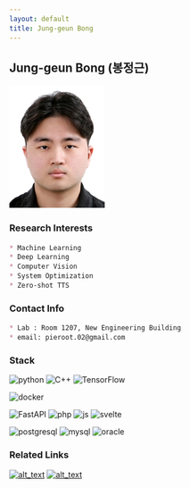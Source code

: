 ```yaml
---
layout: default
title: Jung-geun Bong
---
```


## Jung-geun Bong (봉정근)
![alt_text](./profile_bong_small.jpg)

### Research Interests
```markdown
* Machine Learning
* Deep Learning
* Computer Vision
* System Optimization
* Zero-shot TTS
```

### Contact Info
```markdown
* Lab : Room 1207, New Engineering Building
* email: pieroot.02@gmail.com
```

### Stack
![python](https://img.shields.io/badge/Python-3776AB?style=for-the-badge&logo=python&logoColor=white)
![C++](https://img.shields.io/badge/C++-00599C?style=for-the-badge&logo=c%2B%2B&logoColor=white)
![TensorFlow](https://img.shields.io/badge/TensorFlow-FF6F00?style=for-the-badge&logo=TensorFlow&logoColor=white)

![docker](https://img.shields.io/badge/Docker-2496ED?style=for-the-badge&logo=Docker&logoColor=white)

![FastAPI](https://img.shields.io/badge/FastAPI-009688?style=for-the-badge&logo=FastAPI&logoColor=white)
![php](https://img.shields.io/badge/PHP-777BB4?style=for-the-badge&logo=PHP&logoColor=white)
![js](https://img.shields.io/badge/JavaScript-F7DF1E?style=for-the-badge&logo=JavaScript&logoColor=black)
![svelte](https://img.shields.io/badge/Svelte-FF3E00?style=for-the-badge&logo=Svelte&logoColor=white)

![postgresql](https://img.shields.io/badge/PostgreSQL-336791?style=for-the-badge&logo=PostgreSQL&logoColor=white)
![mysql](https://img.shields.io/badge/MySQL-4479A1?style=for-the-badge&logo=MySQL&logoColor=white)
![oracle](https://img.shields.io/badge/Oracle-F80000?style=for-the-badge&logo=Oracle&logoColor=white)


### Related Links
[![alt_text](https://img.shields.io/badge/GitHub-181717.svg?&style=for-the-badge&logo=GitHub&logoColor=white)](https://github.com/jung-geun)
[![alt_text](https://img.shields.io/badge/Notion-000000.svg?&style=for-the-badge&logo=Notion&logoColor=white)](https://pieroot.notion.site)
